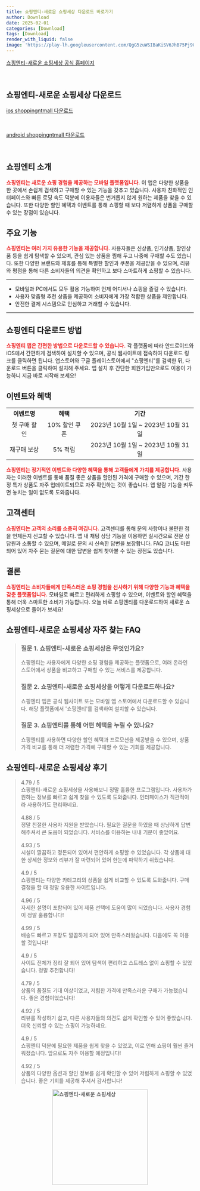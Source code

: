 ```yaml
---
title: 쇼핑엔티-새로운 쇼핑세상 다운로드 바로가기
author: Download
date: 2025-02-01
categories: [Download]
tags: [Download]
render_with_liquid: false
image: 'https://play-lh.googleusercontent.com/QgG5zuWSIBaKiSV6JhB75Pj9GMirnR2w_8avnTur9Z12a4fIOypYsXkkDZ_3tdQP0g=s256-rw'
---
```

<p><a class='click-button' title='쇼핑엔티-새로운 쇼핑세상' href='https://m.shoppingntmall.com/' rel='nofollow'>쇼핑엔티-새로운 쇼핑세상 공식 홈페이지</a></p><br>
<h2 id='쇼핑엔티-새로운 쇼핑세상_다운로드'>쇼핑엔티-새로운 쇼핑세상 다운로드</h2>
<p><a class="click-button ios" title="shoppingntmall 다운로드" href="https://apps.apple.com/kr/app/%EC%87%BC%ED%95%91%EC%97%94%ED%8B%B0/id1004806037" rel="nofollow">ios shoppingntmall 다운로드</a></p><br>
<p><a class="click-button android" title="shoppingntmall 다운로드" href="https://play.google.comhttps://play.google.com/store/apps/details?id=com.shoppingntmall.mcapp" rel="nofollow">android shoppingntmall 다운로드</a></p><br>


<h2 id='쇼핑엔티소개'>쇼핑엔티 소개</h2>

<p><b><span style="color: #ee2323;">쇼핑엔티는 새로운 쇼핑 경험을 제공하는 모바일 플랫폼입니다.</span></b> 이 앱은 다양한 상품을 한 곳에서 손쉽게 검색하고 구매할 수 있는 기능을 갖추고 있습니다. 사용자 친화적인 인터페이스와 빠른 로딩 속도 덕분에 이용자들은 번거롭지 않게 원하는 제품을 찾을 수 있습니다. 또한 다양한 할인 혜택과 이벤트를 통해 쇼핑할 때 보다 저렴하게 상품을 구매할 수 있는 장점이 있습니다.</p>

<h2 id='주요기능'>주요 기능</h2>

<p><b><span style="color: #ee2323;">쇼핑엔티는 여러 가지 유용한 기능을 제공합니다.</span></b> 사용자들은 신상품, 인기상품, 할인상품 등을 쉽게 탐색할 수 있으며, 관심 있는 상품을 찜해 두고 나중에 구매할 수도 있습니다. 또한 다양한 브랜드와 제휴를 통해 특별한 할인과 쿠폰을 제공받을 수 있으며, 리뷰와 평점을 통해 다른 소비자들의 의견을 확인하고 보다 스마트하게 쇼핑할 수 있습니다.</p>

<hr />

<ul>
    <li>모바일과 PC에서도 모두 활용 가능하여 언제 어디서나 쇼핑을 즐길 수 있습니다.</li>
    <li>사용자 맞춤형 추천 상품을 제공하여 소비자에게 가장 적합한 상품을 제안합니다.</li>
    <li>안전한 결제 시스템으로 안심하고 거래할 수 있습니다.</li>
</ul>

<hr />

<h2 id='다운로드방법'>쇼핑엔티 다운로드 방법</h2>

<p><b><span style="color: #ee2323;">쇼핑엔티 앱은 간편한 방법으로 다운로드할 수 있습니다.</span></b> 각 플랫폼에 따라 안드로이드와 iOS에서 간편하게 검색하여 설치할 수 있으며, 공식 웹사이트에 접속하여 다운로드 링크를 클릭하면 됩니다. 앱스토어와 구글 플레이스토어에서 "쇼핑엔티"를 검색한 뒤, 다운로드 버튼을 클릭하여 설치해 주세요. 앱 설치 후 간단한 회원가입만으로도 이용이 가능하니 지금 바로 시작해 보세요!</p>

<h2 id='이벤트와혜택'>이벤트와 혜택</h2>

<table>
    <tr>
        <td style="text-align: center; height: 17px;"><b>이벤트명</b></td>
        <td style="text-align: center; height: 17px;"><b>혜택</b></td>
        <td style="text-align: center; height: 17px;"><b>기간</b></td>
    </tr>
    <tr>
        <td style="text-align: center; height: 17px;">첫 구매 할인</td>
        <td style="text-align: center; height: 17px;">10% 할인 쿠폰</td>
        <td style="text-align: center; height: 17px;">2023년 10월 1일 ~ 2023년 10월 31일</td>
    </tr>
    <tr>
        <td style="text-align: center; height: 17px;">재구매 보상</td>
        <td style="text-align: center; height: 17px;">5% 적립</td>
        <td style="text-align: center; height: 17px;">2023년 10월 1일 ~ 2023년 10월 31일</td>
    </tr>
</table>

<p><b><span style="color: #ee2323;">쇼핑엔티는 정기적인 이벤트와 다양한 혜택을 통해 고객들에게 가치를 제공합니다.</span></b> 사용자는 이러한 이벤트를 통해 품질 좋은 상품을 할인된 가격에 구매할 수 있으며, 기간 한정 특가 상품도 자주 업데이트되므로 자주 확인하는 것이 좋습니다. 앱 알람 기능을 켜두면 놓치는 일이 없도록 도와줍니다.</p>

<h2 id='고객센터'>고객센터</h2>

<p><b><span style="color: #ee2323;">쇼핑엔티는 고객의 소리를 소중히 여깁니다.</span></b> 고객센터를 통해 문의 사항이나 불편한 점을 언제든지 신고할 수 있습니다. 앱 내 채팅 상담 기능을 이용하면 실시간으로 전문 상담원과 소통할 수 있으며, 메일로 문의 시 신속한 답변을 보장합니다. FAQ 코너도 마련되어 있어 자주 묻는 질문에 대한 답변을 쉽게 찾아볼 수 있는 장점도 있습니다.</p>

<h2 id='결론'>결론</h2>

<p><b><span style="color: #ee2323;">쇼핑엔티는 소비자들에게 만족스러운 쇼핑 경험을 선사하기 위해 다양한 기능과 혜택을 갖춘 플랫폼입니다.</span></b> 모바일로 빠르고 편리하게 쇼핑할 수 있으며, 이벤트와 할인 혜택을 통해 더욱 스마트한 소비가 가능합니다. 오늘 바로 쇼핑엔티를 다운로드하여 새로운 쇼핑세상으로 들어가 보세요!</p>


<h2 id='쇼핑엔티-새로운 쇼핑세상_자주_찾는_FAQ'>쇼핑엔티-새로운 쇼핑세상 자주 찾는 FAQ</h2>
<div itemscope="" itemtype="https://schema.org/FAQPage"> 
<blockquote> 
<div itemscope="" itemprop="mainEntity" itemtype="https://schema.org/Question"> 
<h3 itemprop="name">질문 1. 쇼핑엔티-새로운 쇼핑세상은 무엇인가요?</h3> 
<div itemscope="" itemprop="acceptedAnswer" itemtype="https://schema.org/Answer"> 
<span itemprop="text"> 
<p>쇼핑엔티는 사용자에게 다양한 쇼핑 경험을 제공하는 플랫폼으로, 여러 온라인 스토어에서 상품을 비교하고 구매할 수 있는 서비스를 제공합니다.</p> 
</span> </div> 

<p></div> </p>

<div itemscope="" itemprop="mainEntity" itemtype="https://schema.org/Question"> 
<h3 itemprop="name">질문 2. 쇼핑엔티-새로운 쇼핑세상을 어떻게 다운로드하나요?</h3> 
<div itemscope="" itemprop="acceptedAnswer" itemtype="https://schema.org/Answer"> 
<span itemprop="text"> 
<p>쇼핑엔티 앱은 공식 웹사이트 또는 모바일 앱 스토어에서 다운로드할 수 있습니다. 해당 플랫폼에서 '쇼핑엔티'를 검색하여 설치할 수 있습니다.</p> 
</span> </div> 

<p></div> </p>

<div itemscope="" itemprop="mainEntity" itemtype="https://schema.org/Question"> 
<h3 itemprop="name">질문 3. 쇼핑엔티를 통해 어떤 혜택을 누릴 수 있나요?</h3> 
<div itemscope="" itemprop="acceptedAnswer" itemtype="https://schema.org/Answer"> 
<span itemprop="text"> 
<p>쇼핑엔티를 사용하면 다양한 할인 혜택과 프로모션을 제공받을 수 있으며, 상품 가격 비교를 통해 더 저렴한 가격에 구매할 수 있는 기회를 제공합니다.</p> 
</span> </div> 

<p></div> 
</blockquote> 
</div></p>
<h2 id='쇼핑엔티-새로운 쇼핑세상_후기'>쇼핑엔티-새로운 쇼핑세상 후기</h2>
<div itemscope itemtype="https://schema.org/Product">
  <blockquote>
  <div itemprop="review" itemscope itemtype="https://schema.org/Review">
      <div itemprop="reviewRating" itemscope itemtype="https://schema.org/Rating"> <span itemprop="ratingValue">4.79</span> / <span itemprop="bestRating">5</span> </div>
      <span itemprop="reviewBody">쇼핑엔티-새로운 쇼핑세상을 사용해보니 정말 훌륭한 프로그램입니다. 사용자가 원하는 정보를 빠르고 쉽게 찾을 수 있도록 도와줍니다. 인터페이스가 직관적이라 사용하기도 편리하네요.</span>
  </div>
  <br>
  <div itemprop="review" itemscope itemtype="https://schema.org/Review">
      <div itemprop="reviewRating" itemscope itemtype="https://schema.org/Rating"> <span itemprop="ratingValue">4.88</span> / <span itemprop="bestRating">5</span> </div>
      <span itemprop="reviewBody">정말 친절한 사용자 지원을 받았습니다. 필요한 질문을 하였을 때 상냥하게 답변해주셔서 큰 도움이 되었습니다. 서비스를 이용하는 내내 기분이 좋았어요.</span>
  </div>
  <br>
  <div itemprop="review" itemscope itemtype="https://schema.org/Review">
      <div itemprop="reviewRating" itemscope itemtype="https://schema.org/Rating"> <span itemprop="ratingValue">4.93</span> / <span itemprop="bestRating">5</span> </div>
      <span itemprop="reviewBody">시설이 깔끔하고 정돈되어 있어서 편안하게 쇼핑할 수 있었습니다. 각 상품에 대한 상세한 정보와 리뷰가 잘 마련되어 있어 한눈에 파악하기 쉬웠습니다.</span>
  </div>
  <br>
  <div itemprop="review" itemscope itemtype="https://schema.org/Review">
      <div itemprop="reviewRating" itemscope itemtype="schema.org/Rating"> <span itemprop="ratingValue">4.9</span> / <span itemprop="bestRating">5</span> </div>
      <span itemprop="reviewBody">쇼핑엔티는 다양한 카테고리의 상품을 쉽게 비교할 수 있도록 도와줍니다. 구매 결정을 할 때 정말 유용한 사이트입니다.</span>
  </div>
  <br>
  <div itemprop="review" itemscope itemtype="https://schema.org/Review">
      <div itemprop="reviewRating" itemscope itemtype="schema.org/Rating"> <span itemprop="ratingValue">4.96</span> / <span itemprop="bestRating">5</span> </div>
      <span itemprop="reviewBody">자세한 설명이 포함되어 있어 제품 선택에 도움이 많이 되었습니다. 사용자 경험이 정말 훌륭합니다!</span>
  </div>
  <br>
  <div itemprop="review" itemscope itemtype="https://schema.org/Review">
      <div itemprop="reviewRating" itemscope itemtype="schema.org/Rating"> <span itemprop="ratingValue">4.99</span> / <span itemprop="bestRating">5</span> </div>
      <span itemprop="reviewBody">배송도 빠르고 포장도 깔끔하게 되어 있어 만족스러웠습니다. 다음에도 꼭 이용할 것입니다!</span>
  </div>
  <br>
  <div itemprop="review" itemscope itemtype="schema.org/Review">
      <div itemprop="reviewRating" itemscope itemtype="schema.org/Rating"> <span itemprop="ratingValue">4.9</span> / <span itemprop="bestRating">5</span> </div>
      <span itemprop="reviewBody">사이트 전체가 정리 잘 되어 있어 탐색이 편리하고 스트레스 없이 쇼핑할 수 있었습니다. 정말 추천합니다!</span>
  </div>
  <br>
  <div itemprop="review" itemscope itemtype="schema.org/Review">
      <div itemprop="reviewRating" itemscope itemtype="schema.org/Rating"> <span itemprop="ratingValue">4.79</span> / <span itemprop="bestRating">5</span> </div>
      <span itemprop="reviewBody">상품의 품질도 기대 이상이었고, 저렴한 가격에 만족스러운 구매가 가능했습니다. 좋은 경험이었습니다!</span>
  </div>
  <br>
  <div itemprop="review" itemscope itemtype="schema.org/Review">
      <div itemprop="reviewRating" itemscope itemtype="schema.org/Rating"> <span itemprop="ratingValue">4.92</span> / <span itemprop="bestRating">5</span> </div>
      <span itemprop="reviewBody">리뷰를 작성하기 쉽고, 다른 사용자들의 의견도 쉽게 확인할 수 있어 좋았습니다. 더욱 신뢰할 수 있는 쇼핑이 가능하네요.</span>
  </div>
  <br>
  <div itemprop="review" itemscope itemtype="schema.org/Review">
      <div itemprop="reviewRating" itemscope itemtype="schema.org/Rating"> <span itemprop="ratingValue">4.9</span> / <span itemprop="bestRating">5</span> </div>
      <span itemprop="reviewBody">쇼핑엔티 덕분에 필요한 제품을 쉽게 찾을 수 있었고, 이로 인해 쇼핑이 훨씬 즐거워졌습니다. 앞으로도 자주 이용할 예정입니다!</span>
  </div>
  <br>
  <div itemprop="review" itemscope itemtype="schema.org/Review">
      <div itemprop="reviewRating" itemscope itemtype="schema.org/Rating"> <span itemprop="ratingValue">4.92</span> / <span itemprop="bestRating">5</span> </div>
      <span itemprop="reviewBody">상품의 다양한 옵션과 할인 정보를 쉽게 확인할 수 있어 저렴하게 쇼핑할 수 있었습니다. 좋은 기회를 제공해 주셔서 감사합니다!</span>
  </div>
  </blockquote>
</div>
<figure class="image" style="display: flex; justify-content: center; align-items: center; margin: 0;"><img src="https://play-lh.googleusercontent.com/QgG5zuWSIBaKiSV6JhB75Pj9GMirnR2w_8avnTur9Z12a4fIOypYsXkkDZ_3tdQP0g=s256-rw" alt="쇼핑엔티-새로운 쇼핑세상" width="256" height="256" style="max-width: 100%; height: auto;"></figure>